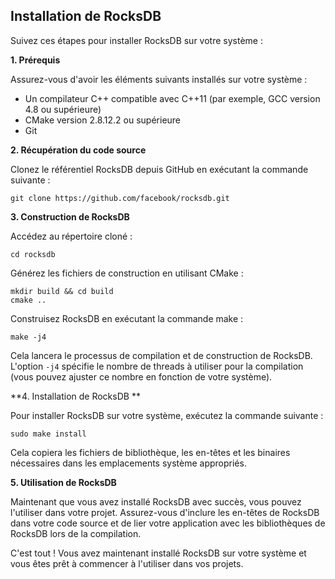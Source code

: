 ## Installation de RocksDB

Suivez ces étapes pour installer RocksDB sur votre système :

**1. Prérequis**

Assurez-vous d'avoir les éléments suivants installés sur votre système :

- Un compilateur C++ compatible avec C++11 (par exemple, GCC version 4.8 ou supérieure)
- CMake version 2.8.12.2 ou supérieure
- Git

**2. Récupération du code source**

Clonez le référentiel RocksDB depuis GitHub en exécutant la commande suivante :

```
git clone https://github.com/facebook/rocksdb.git
```

**3. Construction de RocksDB**

Accédez au répertoire cloné :

```
cd rocksdb
```

Générez les fichiers de construction en utilisant CMake :

```
mkdir build && cd build
cmake ..
```

Construisez RocksDB en exécutant la commande make :

```
make -j4
```

Cela lancera le processus de compilation et de construction de RocksDB. L'option `-j4` spécifie le nombre de threads à utiliser pour la compilation (vous pouvez ajuster ce nombre en fonction de votre système).

**4. Installation de RocksDB **

Pour installer RocksDB sur votre système, exécutez la commande suivante :

```
sudo make install
```

Cela copiera les fichiers de bibliothèque, les en-têtes et les binaires nécessaires dans les emplacements système appropriés.

**5. Utilisation de RocksDB**

Maintenant que vous avez installé RocksDB avec succès, vous pouvez l'utiliser dans votre projet. Assurez-vous d'inclure les en-têtes de RocksDB dans votre code source et de lier votre application avec les bibliothèques de RocksDB lors de la compilation.

C'est tout ! Vous avez maintenant installé RocksDB sur votre système et vous êtes prêt à commencer à l'utiliser dans vos projets.
